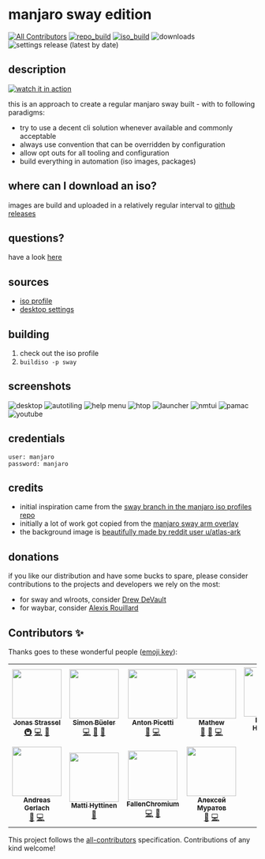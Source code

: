 # manjaro sway edition
<!-- ALL-CONTRIBUTORS-BADGE:START - Do not remove or modify this section -->
[![All Contributors](https://img.shields.io/badge/all_contributors-11-orange.svg)](#contributors-)<!-- ALL-CONTRIBUTORS-BADGE:END -->
[![repo_build](https://github.com/manjaro-sway/packages/workflows/repo-add/badge.svg?event=repository_dispatch)](https://github.com/manjaro-sway/packages/actions)
[![iso_build](https://github.com/manjaro-sway/manjaro-sway/workflows/iso_build/badge.svg?event=repository_dispatch)](https://github.com/manjaro-sway/manjaro-sway/actions)
![downloads](https://img.shields.io/badge/dynamic/json?color=green&label=downloads&cache=3600&query=count&url=https%3A%2F%2Freleases-download-count.vercel.app%2Fapi%2Fmanjaro-sway%2Fmanjaro-sway%3Fsuffix%3Diso%2Czip)
![settings release (latest by date)](https://img.shields.io/github/v/release/manjaro-sway/desktop-settings)

## description

[![watch it in action](https://img.youtube.com/vi/34DIO61GxAE/0.jpg)](https://www.youtube.com/watch?v=34DIO61GxAE "watch it in action")

this is an approach to create a regular manjaro sway built - with to following paradigms:

- try to use a decent cli solution whenever available and commonly acceptable
- always use convention that can be overridden by configuration
- allow opt outs for all tooling and configuration
- build everything in automation (iso images, packages)

## where can I download an iso?

images are build and uploaded in a relatively regular interval to [github releases](https://github.com/manjaro-sway/manjaro-sway/releases)

## questions?

have a look [here](SUPPORT.md)

## sources

- [iso profile](https://github.com/manjaro-sway/iso-profiles/tree/sway/community/sway)
- [desktop settings](https://github.com/manjaro-sway/desktop-settings/tree/sway/community/sway)

## building

1. check out the iso profile
2. `buildiso -p sway`

## screenshots

![desktop](docs/_includes/desktop.png?raw=true)
![autotiling](docs/_includes/autotiling.png?raw=true)
![help menu](docs/_includes/help.png?raw=true)
![htop](docs/_includes/htop.png?raw=true)
![launcher](docs/_includes/launcher.png?raw=true)
![nmtui](docs/_includes/nmtui.png?raw=true)
![pamac](docs/_includes/pamac.png?raw=true)
![youtube](docs/_includes/youtube.png?raw=true)

## credentials

```
user: manjaro
password: manjaro
```

## credits

- initial inspiration came from the [sway branch in the manjaro iso profiles repo](https://gitlab.manjaro.org/profiles-and-settings/iso-profiles/-/tree/sway)
- initially a lot of work got copied from the [manjaro sway arm overlay](https://gitlab.manjaro.org/manjaro-arm/applications/arm-profiles/-/tree/master/overlays/sway)
- the background image is [beautifully made by reddit user u/atlas-ark](https://www.reddit.com/r/wallpaper/comments/kmh680/1920x1080_all_resolutions_available_dark_light/?utm_source=share&utm_medium=web2x&context=3)

## donations

if you like our distribution and have some bucks to spare, please consider contributions to the projects and developers we rely on the most:

- for sway and wlroots, consider [Drew DeVault](https://drewdevault.com/donate)
- for waybar, consider [Alexis Rouillard](https://github.com/sponsors/Alexays)

## Contributors ✨

Thanks goes to these wonderful people ([emoji key](https://allcontributors.org/docs/en/emoji-key)):

<!-- ALL-CONTRIBUTORS-LIST:START - Do not remove or modify this section -->
<!-- prettier-ignore-start -->
<!-- markdownlint-disable -->
<table>
  <tr>
    <td align="center"><a href="https://jonas-strassel.de/"><img src="https://avatars.githubusercontent.com/u/4662748?v=4?s=100" width="100px;" alt=""/><br /><sub><b>Jonas Strassel</b></sub></a><br /><a href="#infra-boredland" title="Infrastructure (Hosting, Build-Tools, etc)">🚇</a> <a href="https://github.com/Manjaro-Sway/manjaro-sway/commits?author=boredland" title="Code">💻</a> <a href="#maintenance-boredland" title="Maintenance">🚧</a></td>
    <td align="center"><a href="https://github.com/simon-bueler"><img src="https://avatars.githubusercontent.com/u/5940667?v=4?s=100" width="100px;" alt=""/><br /><sub><b>Simon Büeler</b></sub></a><br /><a href="https://github.com/Manjaro-Sway/manjaro-sway/commits?author=simon-bueler" title="Code">💻</a> <a href="#maintenance-simon-bueler" title="Maintenance">🚧</a> <a href="#ideas-simon-bueler" title="Ideas, Planning, & Feedback">🤔</a></td>
    <td align="center"><a href="https://github.com/AntonPicetti"><img src="https://avatars.githubusercontent.com/u/31367653?v=4?s=100" width="100px;" alt=""/><br /><sub><b>Anton Picetti</b></sub></a><br /><a href="https://github.com/Manjaro-Sway/manjaro-sway/issues?q=author%3AAntonPicetti" title="Bug reports">🐛</a> <a href="https://github.com/Manjaro-Sway/manjaro-sway/commits?author=AntonPicetti" title="Code">💻</a></td>
    <td align="center"><a href="https://github.com/Mathew-D"><img src="https://avatars.githubusercontent.com/u/44036272?v=4?s=100" width="100px;" alt=""/><br /><sub><b>Mathew</b></sub></a><br /><a href="https://github.com/Manjaro-Sway/manjaro-sway/issues?q=author%3AMathew-D" title="Bug reports">🐛</a> <a href="#ideas-Mathew-D" title="Ideas, Planning, & Feedback">🤔</a> <a href="https://github.com/Manjaro-Sway/manjaro-sway/commits?author=Mathew-D" title="Code">💻</a></td>
    <td align="center"><a href="https://github.com/bhartshorn"><img src="https://avatars.githubusercontent.com/u/56871?v=4?s=100" width="100px;" alt=""/><br /><sub><b>Brandon Hartshorn</b></sub></a><br /><a href="https://github.com/Manjaro-Sway/manjaro-sway/issues?q=author%3Abhartshorn" title="Bug reports">🐛</a></td>
    <td align="center"><a href="https://www.andrevallestero.com"><img src="https://avatars.githubusercontent.com/u/39736205?v=4?s=100" width="100px;" alt=""/><br /><sub><b>Andre Vallestero</b></sub></a><br /><a href="#design-AndreVallestero" title="Design">🎨</a></td>
    <td align="center"><a href="http://falco.dev"><img src="https://avatars.githubusercontent.com/u/1385470?v=4?s=100" width="100px;" alt=""/><br /><sub><b>Rafael dos Santos Silva</b></sub></a><br /><a href="https://github.com/Manjaro-Sway/manjaro-sway/commits?author=xfalcox" title="Code">💻</a></td>
  </tr>
  <tr>
    <td align="center"><a href="http://www.appelgriebsch.org"><img src="https://avatars.githubusercontent.com/u/6803419?v=4?s=100" width="100px;" alt=""/><br /><sub><b>Andreas Gerlach</b></sub></a><br /><a href="#ideas-appelgriebsch" title="Ideas, Planning, & Feedback">🤔</a> <a href="https://github.com/Manjaro-Sway/manjaro-sway/commits?author=appelgriebsch" title="Code">💻</a></td>
    <td align="center"><a href="https://github.com/Chrysostomus"><img src="https://avatars.githubusercontent.com/u/12002226?v=4?s=100" width="100px;" alt=""/><br /><sub><b>Matti Hyttinen</b></sub></a><br /><a href="#ideas-Chrysostomus" title="Ideas, Planning, & Feedback">🤔</a></td>
    <td align="center"><a href="https://github.com/FallenChromium"><img src="https://avatars.githubusercontent.com/u/43214067?v=4?s=100" width="100px;" alt=""/><br /><sub><b>FallenChromium</b></sub></a><br /><a href="https://github.com/Manjaro-Sway/manjaro-sway/commits?author=FallenChromium" title="Code">💻</a> <a href="#ideas-FallenChromium" title="Ideas, Planning, & Feedback">🤔</a></td>
    <td align="center"><a href="http://MuratovAS.github.io"><img src="https://avatars.githubusercontent.com/u/50487552?v=4?s=100" width="100px;" alt=""/><br /><sub><b>Алексей Муратов </b></sub></a><br /><a href="https://github.com/Manjaro-Sway/manjaro-sway/issues?q=author%3AMuratovAS" title="Bug reports">🐛</a> <a href="https://github.com/Manjaro-Sway/manjaro-sway/commits?author=MuratovAS" title="Code">💻</a></td>
  </tr>
</table>

<!-- markdownlint-restore -->
<!-- prettier-ignore-end -->

<!-- ALL-CONTRIBUTORS-LIST:END -->

This project follows the [all-contributors](https://github.com/all-contributors/all-contributors) specification. Contributions of any kind welcome!
